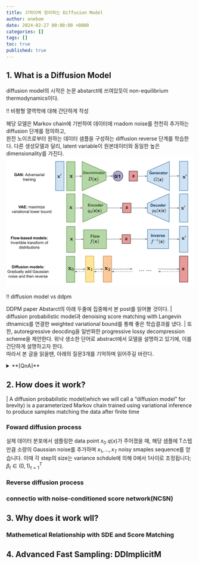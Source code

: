 ```yaml
---
title: 끄적이며 정리하는 Diffusion Model
author: onebom
date: 2024-02-27 00:00:00 +0800
categories: []
tags: []
toc: true
published: true
---
```


## 1. What is a Diffusion Model
diffusion model의 시작은 논문 abstarct에 쓰여있듯이 non-equilibrium thermodynamics이다. 

!! 비평형 열역학에 대해 간단하게 작성


해당 모델은 Markov chain에 기반하여 데이터에 rnadom noise를 천천히 추가하는 diffusion 단계를 정의하고,   
완전 노이즈로부터 원하는 데이터 샘플을 구성하는 diffusion reverse 단계를 학습한다.
다른 생성모델과 달리, latent variable이 원본데이터와 동일한 높은 dimensionality를 가진다.
![figure1](/assets/img/posts/ddpm/figure1.png)

!! diffusion model vs ddpm 

DDPM paper Abstarct의 아래 두줄에 집중해서 본 post를 읽어볼 것이다. 
| diffusion probabilistic model과 denoising score matching with Langevin dtnamics를 연결한 weighted variational bound를 통해 좋은 학습결과를 냈다.
| 또한, autoregressive deocding을 일반화한 progressive lossy decompression scheme을 제안한다.
워낙 생소한 단어로 abstract에서 모델을 설명하고 있기에, 이를 간단하게 설명하고자 한다.   
따라서 본 글을 읽을땐, 아래의 질문3개를 기억하며 읽어주길 바란다.
<details>
<summary>**[QnA]**</summary>
<div markdown="1">
1. 비평형 열역학과 DDPM의 공통점은?
2. weithted variational bound가 무엇을 말하는 지
3. progressive lossy decompression이 어떻게 일어나는지
</div>
</details>

## 2. How does it work?
| A diffusion probabilistic model(which we will call a “diffusion model” for brevity) is a parameterized Markov chain trained using variational inference to produce samples matching the data after finite time

### Foward diffusion process
실제 데이터 분포에서 샘플링한 data point $x_0 ~ q(x)$가 주어졌을 때, 해당 샘플에 T스텝만큼 소량의 Gaussian noise를 추가하며 $x_1,...,x_T$ noisy smaples sequence를 얻습니다.
이때 각 step의 size는 variance schdule에 의해 0에서 1사이로 조정됩니다; ${\beta_{t} \in (0,1)}^{T}_{t=1}$

### Reverse diffusion process
### connectio with noise-conditioned score network(NCSN)


## 3. Why does it work wll?
### Mathemetical Relationship with SDE and Score Matching

## 4. Advanced Fast Sampling: DDImplicitM


